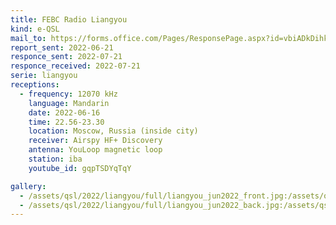 ```yaml
---
title: FEBC Radio Liangyou
kind: e-QSL
mail_to: https://forms.office.com/Pages/ResponsePage.aspx?id=vbiADkDihkq4u21zWkWXEbe1zKhODUFGsStMQ8cNURVUQ1E3MzdLUVJYTTNBTFJQWktBVjhXUktGUC4u
report_sent: 2022-06-21
responce_sent: 2022-07-21
responce_received: 2022-07-21
serie: liangyou
receptions:
  - frequency: 12070 kHz
    language: Mandarin
    date: 2022-06-16
    time: 22.56-23.30
    location: Moscow, Russia (inside city)
    receiver: Airspy HF+ Discovery
    antenna: YouLoop magnetic loop
    station: iba
    youtube_id: gqpTSDYqTqY

gallery:
  - /assets/qsl/2022/liangyou/full/liangyou_jun2022_front.jpg:/assets/qsl/2022/liangyou/small/liangyou_jun2022_front.jpg
  - /assets/qsl/2022/liangyou/full/liangyou_jun2022_back.jpg:/assets/qsl/2022/liangyou/small/liangyou_jun2022_back.jpg
---
```

